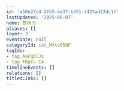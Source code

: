 ```yaml
---
id: 'a50e27c4-2fb5-4e37-b351-3423ad22dc1f'
lastUpdated: '2025-06-07'
name: 楚帛书
aliases: []
layer: 3
eventDate: null
categoryId: cat_MXtv05QF
tagIds:
- tag_AaFqQlJs
- tag_TRpfu-I4
timelineEvents: []
relations: []
titledLinks: []
---
```


